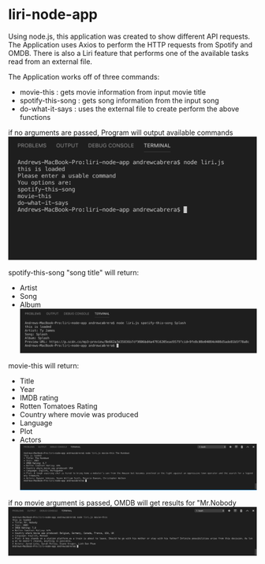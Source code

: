 # liri-node-app

Using node.js, this application was created to show different API requests.
The Application uses Axios to perform the HTTP requests from Spotify and OMDB.
There is also a Liri feature that performs one of the available tasks read from
an external file.

The Application works off of three commands:
* movie-this : gets movie information from input movie title
* spotify-this-song : gets song information from the input song
* do-what-it-says : uses the external file to create perform the above functions


if no arguments are passed, Program will output available commands
![Alt text](./readmeScreenshots/List_commands.png?raw=true "liri.js prompts lists out options")


spotify-this-song "song title"
will return:
* Artist
* Song
* Album  
![Alt text](./readmeScreenshots/Spotify_command.png?raw=true "liri.js prompts lists out options")


movie-this
will return:
* Title
* Year
* IMDB rating
* Rotten Tomatoes Rating
* Country where movie was produced
* Language
* Plot
* Actors 
![Alt text](./readmeScreenshots/Movie_command.png?raw=true "liri.js prompts lists out options")

if no movie argument is passed, OMDB will get results for "Mr.Nobody
![Alt text](./readmeScreenshots/noMovieArg.png?raw=true "liri.js prompts lists out options")
